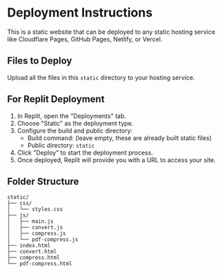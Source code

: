 
# Deployment Instructions

This is a static website that can be deployed to any static hosting service like Cloudflare Pages, GitHub Pages, Netlify, or Vercel.

## Files to Deploy

Upload all the files in this `static` directory to your hosting service.

## For Replit Deployment

1. In Replit, open the "Deployments" tab.
2. Choose "Static" as the deployment type.
3. Configure the build and public directory:
   - Build command: (leave empty, these are already built static files)
   - Public directory: `static`
4. Click "Deploy" to start the deployment process.
5. Once deployed, Replit will provide you with a URL to access your site.

## Folder Structure

```
static/
├── css/
│   └── styles.css
├── js/
│   ├── main.js
│   ├── convert.js
│   ├── compress.js
│   └── pdf-compress.js
├── index.html
├── convert.html
├── compress.html
└── pdf-compress.html
```
